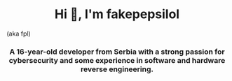 <h1 align="center">Hi 👋, I'm fakepepsilol</h1> (aka fpl)
<h3 align="center">A 16-year-old developer from Serbia with a strong passion for cybersecurity and some experience in software and hardware reverse engineering.</h3>
